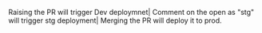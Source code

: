 Raising the PR will trigger Dev deploymnet|
Comment on the open as "stg" will trigger stg deployment|
Merging the PR will deploy it to prod.
